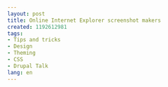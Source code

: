```yaml
---
layout: post
title: Online Internet Explorer screenshot makers
created: 1192612981
tags:
- Tips and tricks
- Design
- Theming
- CSS
- Drupal Talk
lang: en
---
```


